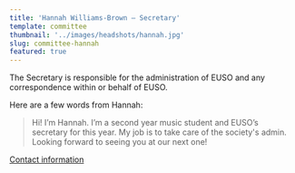 ```yaml
---
title: 'Hannah Williams-Brown – Secretary'
template: committee
thumbnail: '../images/headshots/hannah.jpg'
slug: committee-hannah
featured: true
---
```


The Secretary is responsible for the administration of EUSO and any correspondence within or behalf of EUSO.

Here are a few words from Hannah:

> Hi! I’m Hannah. I’m a second year music student and EUSO’s secretary for this year. My job is to take care of the society's admin. Looking forward to seeing you at our next one!

[Contact information](/contact/)